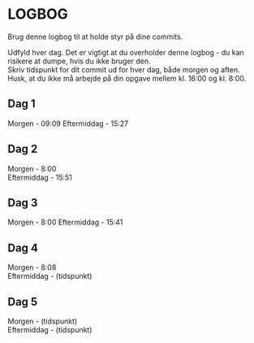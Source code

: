 # LOGBOG

Brug denne logbog til at holde styr på dine commits.

Udfyld hver dag. Det er vigtigt at du overholder denne logbog - du kan risikere at dumpe, hvis du ikke bruger den.  
Skriv tidspunkt for dit commit ud for hver dag, både morgen og aften.  
Husk, at du ikke må arbejde på din opgave mellem kl. 16:00 og kl. 8:00.

## Dag 1

Morgen - 09:09
Eftermiddag - 15:27

## Dag 2

Morgen - 8:00  
Eftermiddag - 15:51

## Dag 3

Morgen - 8:00
Eftermiddag - 15:41

## Dag 4

Morgen - 8:08  
Eftermiddag - (tidspunkt)

## Dag 5

Morgen - (tidspunkt)  
Eftermiddag - (tidspunkt)
